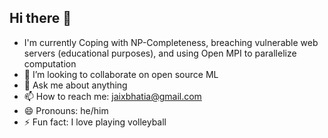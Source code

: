 ## Hi there 👋

- I'm currently Coping with NP-Completeness, breaching vulnerable web servers (educational purposes), and using Open MPI to parallelize computation 
- 👯 I’m looking to collaborate on open source ML
- 💬 Ask me about anything
- 📫 How to reach me: jaixbhatia@gmail.com
- 😄 Pronouns: he/him
- ⚡ Fun fact: I love playing volleyball
